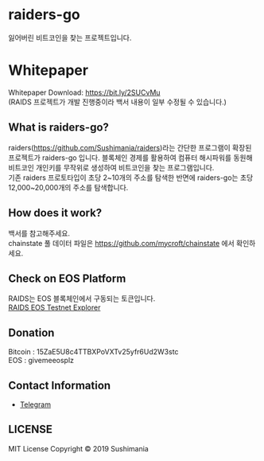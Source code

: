 # raiders-go
잃어버린 비트코인을 찾는 프로젝트입니다.

# Whitepaper
Whitepaper Download: https://bit.ly/2SUCvMu<br>
(RAIDS 프로젝트가 개발 진행중이라 백서 내용이 일부 수정될 수 있습니다.)

## What is raiders-go? 
raiders(https://github.com/Sushimania/raiders)라는 간단한 프로그램이 확장된 프로젝트가 raiders-go 입니다. 블록체인 경제를 활용하여 컴퓨터 해시파워를 동원해 비트코인 개인키를 무작위로 생성하여 비트코인을 찾는 프로그램입니다.<br>
기존 raiders 프로토타입이 초당 2~10개의 주소를 탐색한 반면에 raiders-go는 초당 12,000~20,000개의 주소를 탐색합니다.

## How does it work?
백서를 참고해주세요.<br>
chainstate 풀 데이터 파일은 https://github.com/mycroft/chainstate 에서 확인하세요.

## Check on EOS Platform
RAIDS는 EOS 블록체인에서 구동되는 토큰입니다.<br>
[RAIDS EOS Testnet Explorer](https://kylin.eosx.io/account/eosraidscoin?sub=actions)

## Donation
Bitcoin : 15ZaE5U8c4TTBXPoVXTv25yfr6Ud2W3stc<br>
EOS : givemeeosplz

## Contact Information
* [Telegram](https://t.me/RaidsPlatform)

## LICENSE
MIT License Copyright © 2019 Sushimania